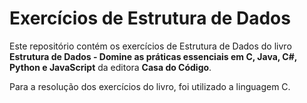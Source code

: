 # Exercícios de Estrutura de Dados

Este repositório contém os exercícios de Estrutura de Dados do livro **Estrutura de Dados - Domine as práticas essenciais em C, Java, C#, Python e JavaScript** da editora **Casa do Código**.

Para a resolução dos exercícios do livro, foi utilizado a linguagem C.